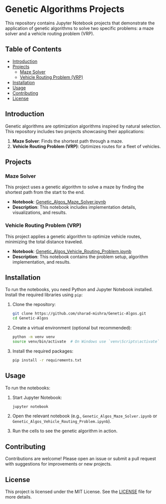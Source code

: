 # Genetic Algorithms Projects

This repository contains Jupyter Notebook projects that demonstrate the application of genetic algorithms to solve two specific problems: a maze solver and a vehicle routing problem (VRP).

## Table of Contents
- [Introduction](#introduction)
- [Projects](#projects)
  - [Maze Solver](#maze-solver)
  - [Vehicle Routing Problem (VRP)](#vehicle-routing-problem-vrp)
- [Installation](#installation)
- [Usage](#usage)
- [Contributing](#contributing)
- [License](#license)

## Introduction

Genetic algorithms are optimization algorithms inspired by natural selection. This repository includes two projects showcasing their applications:

1. **Maze Solver**: Finds the shortest path through a maze.
2. **Vehicle Routing Problem (VRP)**: Optimizes routes for a fleet of vehicles.

## Projects

### Maze Solver

This project uses a genetic algorithm to solve a maze by finding the shortest path from the start to the end.

- **Notebook**: [Genetic_Algos_Maze_Solver.ipynb](Genetic_Algos_Maze_Solver.ipynb)
- **Description**: This notebook includes implementation details, visualizations, and results.

### Vehicle Routing Problem (VRP)

This project applies a genetic algorithm to optimize vehicle routes, minimizing the total distance traveled.

- **Notebook**: [Genetic_Algos_Vehicle_Routing_Problem.ipynb](Genetic_Algos_Vehicle_Routing_Problem.ipynb)
- **Description**: This notebook contains the problem setup, algorithm implementation, and results.

## Installation

To run the notebooks, you need Python and Jupyter Notebook installed. Install the required libraries using `pip`:

1. Clone the repository:
    ```sh
    git clone https://github.com/sharad-mishra/Genetic-Algos.git
    cd Genetic-Algos
    ```

2. Create a virtual environment (optional but recommended):
    ```sh
    python -m venv venv
    source venv/bin/activate  # On Windows use `venv\Scripts\activate`
    ```

3. Install the required packages:
    ```sh
    pip install -r requirements.txt
    ```

## Usage

To run the notebooks:

1. Start Jupyter Notebook:
    ```sh
    jupyter notebook
    ```

2. Open the relevant notebook (e.g., `Genetic_Algos_Maze_Solver.ipynb` or `Genetic_Algos_Vehicle_Routing_Problem.ipynb`).

3. Run the cells to see the genetic algorithm in action.

## Contributing

Contributions are welcome! Please open an issue or submit a pull request with suggestions for improvements or new projects.

## License

This project is licensed under the MIT License. See the [LICENSE](LICENSE) file for more details.
